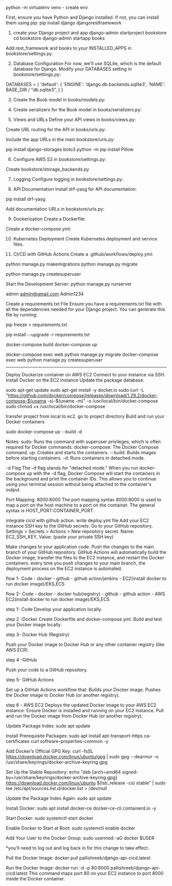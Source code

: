python -m virtualenv venv - create env

First, ensure you have Python and Django installed. If not, you can install them using pip:
pip install django djangorestframework


1. create your Django project and app
django-admin startproject bookstore
cd bookstore
django-admin startapp books

Add rest_framework and books to your INSTALLED_APPS in bookstore/settings.py.

2. Database Configuration
For now, we'll use SQLite, which is the default database for Django. Modify your DATABASES setting in bookstore/settings.py:

DATABASES = {
    'default': {
        'ENGINE': 'django.db.backends.sqlite3',
        'NAME': BASE_DIR / "db.sqlite3",
    }
}


3. Create the Book model in books/models.py:

4. Create serializers for the Book model in books/serializers.py:

5. Views and URLs
Define your API views in books/views.py:

Create URL routing for the API in books/urls.py:

Include the app URLs in the main bookstore/urls.py:

pip install django-storages boto3
python -m pip install Pillow

6. Configure AWS S3 in bookstore/settings.py:

Create bookstore/storage_backends.py


7. Logging
Configure logging in bookstore/settings.py:

8. API Documentation
Install drf-yasg for API documentation:

pip install drf-yasg


Add documentation URLs in bookstore/urls.py:

9. Dockerization
Create a Dockerfile:

Create a docker-compose.yml:

10. Kubernetes Deployment
Create Kubernetes deployment and service files.

11. CI/CD with GitHub Actions
Create a .github/workflows/deploy.yml:


python manage.py makemigrations
python manage.py migrate

python manage.py createsuperuser

Start the Development Server:
python manage.py runserver



admin
admin@gmail.com
Admin1234


Create a requirements.txt File
Ensure you have a requirements.txt file with all the dependencies needed for your Django project. You can generate this file by running:

pip freeze > requirements.txt

pip install --upgrade -r requirements.txt

docker-compose build
docker-compose up

docker-compose exec web python manage.py migrate
docker-compose exec web python manage.py createsuperuser


---------------------------------------------------------------
Deploy Dockerize container on AWS EC2
Connect to your instance via SSH.
Install Docker on the EC2 Instance
Update the package database:

sudo apt-get update
sudo apt-get install -y docker.io
sudo curl -L "https://github.com/docker/compose/releases/download/1.29.2/docker-compose-$(uname -s)-$(uname -m)" -o /usr/local/bin/docker-compose
sudo chmod +x /usr/local/bin/docker-compose

transfer project from local to ec2.
go to project directory
Build and run your Docker containers

sudo docker-compose up --build -d

Notes:
sudo: Runs the command with superuser privileges, which is often required for Docker commands.
docker-compose: The Docker Compose command.
up: Creates and starts the containers.
--build: Builds images before starting containers.
-d: Runs containers in detached mode.

-d Flag
The -d flag stands for "detached mode." When you run docker-compose up with the -d flag, Docker Compose will start the containers in the background and print the container IDs. This allows you to continue using your terminal session without being attached to the container's output.

Port Mapping: 8000:8000
The port mapping syntax 8000:8000 is used to map a port on the host machine to a port on the container. The general syntax is HOST_PORT:CONTAINER_PORT.

integrate cicd with github action.
write deploy.yml file 
Add your EC2 instance SSH key to the GitHub secrets:
Go to your GitHub repository.
Settings > Secrets > Actions > New repository secret.
Name: EC2_SSH_KEY, Value: (paste your private SSH key)


Make changes to your application code.
Push the changes to the main branch of your GitHub repository.
GitHub Actions will automatically build the Docker image, transfer the files to the EC2 instance, and restart the Docker containers.
every time you push changes to your main branch, the deployment process on the EC2 instance is automated.



flow 1- 
Code - docker  - github - github action/jenkins - EC2(install docker to run docker image)/EKS,ECS


flow 2-
Code - docker - docker hub(registry) - github - github action - AWS EC2(install docker to run docker image)/EKS,ECS


step 1- Code
Develop your application locally.

step 2 -Docker
Create Dockerfile and docker-compose.yml.
Build and test your Docker image locally.

step 3- Docker Hub (Registry)

Push your Docker image to Docker Hub or any other container registry (like AWS ECR).

step 4 -GitHub

Push your code to a GitHub repository.

step 5- GitHub Actions

Set up a GitHub Actions workflow that:
Builds your Docker image.
Pushes the Docker image to Docker Hub (or another registry).


step 6 - AWS EC2
Deploys the updated Docker image to your AWS EC2 instance.
Ensure Docker is installed and running on your EC2 instance.
Pull and run the Docker image from Docker Hub (or another registry).

Update Package Index:
sudo apt update

Install Prerequisite Packages:
sudo apt install apt-transport-https ca-certificates curl software-properties-common -y

Add Docker’s Official GPG Key:
curl -fsSL https://download.docker.com/linux/ubuntu/gpg | sudo gpg --dearmor -o /usr/share/keyrings/docker-archive-keyring.gpg

Set Up the Stable Repository:
echo "deb [arch=amd64 signed-by=/usr/share/keyrings/docker-archive-keyring.gpg] https://download.docker.com/linux/ubuntu $(lsb_release -cs) stable" | sudo tee /etc/apt/sources.list.d/docker.list > /dev/null

Update the Package Index Again:
sudo apt update


Install Docker:
sudo apt install docker-ce docker-ce-cli containerd.io -y

Start Docker:
sudo systemctl start docker

Enable Docker to Start at Boot:
sudo systemctl enable docker

Add Your User to the Docker Group:
sudo usermod -aG docker $USER

*you'll need to log out and log back in for this change to take effect.

Pull the Docker Image:
docker pull pallishreeb/django-api-cicd:latest

Run the Docker Image:
docker run -d -p 80:8000 pallishreeb/django-api-cicd:latest
This command maps port 80 on your EC2 instance to port 8000 inside the Docker container.